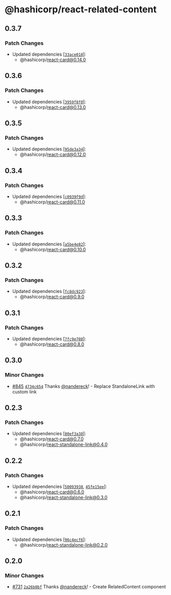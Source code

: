 # @hashicorp/react-related-content

## 0.3.7

### Patch Changes

- Updated dependencies [[`33ace018`](https://github.com/hashicorp/react-components/commit/33ace018726cba053118248294f74cc32a614908)]:
  - @hashicorp/react-card@0.14.0

## 0.3.6

### Patch Changes

- Updated dependencies [[`3959f8f0`](https://github.com/hashicorp/react-components/commit/3959f8f01d9d23aaab52507433dafe9f2379c872)]:
  - @hashicorp/react-card@0.13.0

## 0.3.5

### Patch Changes

- Updated dependencies [[`95de3a34`](https://github.com/hashicorp/react-components/commit/95de3a34f3df2814ae06e040f4672197f3570a86)]:
  - @hashicorp/react-card@0.12.0

## 0.3.4

### Patch Changes

- Updated dependencies [[`c0939f9d`](https://github.com/hashicorp/react-components/commit/c0939f9da88f8da89d7700b5985f4aa4691facbb)]:
  - @hashicorp/react-card@0.11.0

## 0.3.3

### Patch Changes

- Updated dependencies [[`a5be4e82`](https://github.com/hashicorp/react-components/commit/a5be4e82a3b96abff44db046e67091c29c2cc8d1)]:
  - @hashicorp/react-card@0.10.0

## 0.3.2

### Patch Changes

- Updated dependencies [[`fc8dc923`](https://github.com/hashicorp/react-components/commit/fc8dc9238e54955114440c621afd157b12c6b2d2)]:
  - @hashicorp/react-card@0.9.0

## 0.3.1

### Patch Changes

- Updated dependencies [[`7fc9e708`](https://github.com/hashicorp/react-components/commit/7fc9e70885be5495c9ff66b8f84083bf63a4b22c)]:
  - @hashicorp/react-card@0.8.0

## 0.3.0

### Minor Changes

- [#845](https://github.com/hashicorp/react-components/pull/845) [`4734c654`](https://github.com/hashicorp/react-components/commit/4734c65464f80bcfa976be24639b8fd66bb20c6c) Thanks [@nandereck](https://github.com/nandereck)! - Replace StandaloneLink with custom link

## 0.2.3

### Patch Changes

- Updated dependencies [[`80ef3a38`](https://github.com/hashicorp/react-components/commit/80ef3a38ba67e23ba2d019530fb57d218e9d8268)]:
  - @hashicorp/react-card@0.7.0
  - @hashicorp/react-standalone-link@0.4.0

## 0.2.2

### Patch Changes

- Updated dependencies [[`50093938`](https://github.com/hashicorp/react-components/commit/50093938f070e489c94e866097b7278b78f72a4c), [`45fe15ee`](https://github.com/hashicorp/react-components/commit/45fe15eec86e09d324624b0398e81edd92b3af37)]:
  - @hashicorp/react-card@0.6.0
  - @hashicorp/react-standalone-link@0.3.0

## 0.2.1

### Patch Changes

- Updated dependencies [[`96c4ecf6`](https://github.com/hashicorp/react-components/commit/96c4ecf6c82d3cc947c0c41faea499ce808180ab)]:
  - @hashicorp/react-standalone-link@0.2.0

## 0.2.0

### Minor Changes

- [#731](https://github.com/hashicorp/react-components/pull/731) [`2a26b0bf`](https://github.com/hashicorp/react-components/commit/2a26b0bf09bc94fbee4607ae7a2b321bfb99a829) Thanks [@nandereck](https://github.com/nandereck)! - Create RelatedContent component
